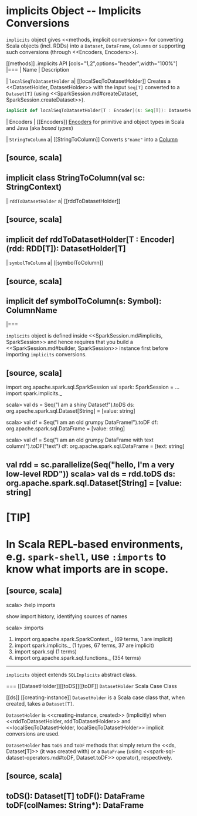 # implicits Object -- Implicits Conversions

`implicits` object gives <<methods, implicit conversions>> for converting Scala objects (incl. RDDs) into a `Dataset`, `DataFrame`, `Columns` or supporting such conversions (through <<Encoders, Encoders>>).

[[methods]]
.implicits API
[cols="1,2",options="header",width="100%"]
|===
| Name
| Description

| `localSeqToDatasetHolder`
a| [[localSeqToDatasetHolder]] Creates a <<DatasetHolder, DatasetHolder>> with the input `Seq[T]` converted to a `Dataset[T]` (using <<SparkSession.md#createDataset, SparkSession.createDataset>>).

```scala
implicit def localSeqToDatasetHolder[T : Encoder](s: Seq[T]): DatasetHolder[T]
```

| Encoders
| [[Encoders]] [Encoders](Encoders.md) for primitive and object types in Scala and Java (aka _boxed types_)

| `StringToColumn`
a| [[StringToColumn]] Converts `$"name"` into a [Column](Column.md)

[source, scala]
----
implicit class StringToColumn(val sc: StringContext)
----

| `rddToDatasetHolder`
a| [[rddToDatasetHolder]]

[source, scala]
----
implicit def rddToDatasetHolder[T : Encoder](rdd: RDD[T]): DatasetHolder[T]
----

| `symbolToColumn`
a| [[symbolToColumn]]

[source, scala]
----
implicit def symbolToColumn(s: Symbol): ColumnName
----
|===

`implicits` object is defined inside <<SparkSession.md#implicits, SparkSession>> and hence requires that you build a <<SparkSession.md#builder, SparkSession>> instance first before importing `implicits` conversions.

[source, scala]
----
import org.apache.spark.sql.SparkSession
val spark: SparkSession = ...
import spark.implicits._

scala> val ds = Seq("I am a shiny Dataset!").toDS
ds: org.apache.spark.sql.Dataset[String] = [value: string]

scala> val df = Seq("I am an old grumpy DataFrame!").toDF
df: org.apache.spark.sql.DataFrame = [value: string]

scala> val df = Seq("I am an old grumpy DataFrame with text column!").toDF("text")
df: org.apache.spark.sql.DataFrame = [text: string]

val rdd = sc.parallelize(Seq("hello, I'm a very low-level RDD"))
scala> val ds = rdd.toDS
ds: org.apache.spark.sql.Dataset[String] = [value: string]
----

[TIP]
====
In Scala REPL-based environments, e.g. `spark-shell`, use `:imports` to know what imports are in scope.
====

[source, scala]
----
scala> :help imports

show import history, identifying sources of names

scala> :imports
 1) import org.apache.spark.SparkContext._ (69 terms, 1 are implicit)
 2) import spark.implicits._       (1 types, 67 terms, 37 are implicit)
 3) import spark.sql               (1 terms)
 4) import org.apache.spark.sql.functions._ (354 terms)
----

`implicits` object extends `SQLImplicits` abstract class.

=== [[DatasetHolder]][[toDS]][[toDF]] `DatasetHolder` Scala Case Class

[[ds]]
[[creating-instance]]
`DatasetHolder` is a Scala case class that, when created, takes a `Dataset[T]`.

`DatasetHolder` is <<creating-instance, created>> (implicitly) when <<rddToDatasetHolder, rddToDatasetHolder>> and <<localSeqToDatasetHolder, localSeqToDatasetHolder>> implicit conversions are used.

`DatasetHolder` has `toDS` and `toDF` methods that simply return the <<ds, Dataset[T]>> (it was created with) or a `DataFrame` (using <<spark-sql-dataset-operators.md#toDF, Dataset.toDF>> operator), respectively.

[source, scala]
----
toDS(): Dataset[T]
toDF(): DataFrame
toDF(colNames: String*): DataFrame
----
